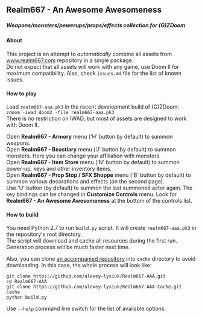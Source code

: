 ## Realm667 - An Awesome Awesomeness
##### Weapons/monsters/powerups/props/effects collection for (G)ZDoom
#### About

This project is an attempt to _automatically_ combine all assets from www.realm667.com repository in a single package.  
Do not expect that all assets will work with any game, use Doom II for maximum compatibility. Also, check `issues.md` file for the list of known issues.

#### How to play

Load `realm667-aaa.pk3` in the recent development build of (G)ZDoom:  
`zdoom -iwad doom2 -file realm667-aaa.pk3`  
There is no restriction on IWAD, but most of assets are designed to work with Doom II.  
  
Open **Realm667 - Armory** menu ('H' button by default) to summon weapons.  
Open **Realm667 - Beastiary** menu ('J' button by default) to summon monsters. Here you can change your affiliation with monsters.  
Open **Realm667 - Item Store** menu ('N' button by default) to summon power-up, keys and other inventory items.  
Open **Realm667 - Prop Stop / SFX Shoppe** menu ('B' button by default) to summon various decorations and effects (on the second page).  
Use 'U' button (by default) to summon the last summoned actor again.
The key bindings can be changed in **Customize Controls** menu. Look for **Realm667 - An Awesome Awesomeness** at the bottom of the controls list.


#### How to build

You need Python 2.7 to run `build.py` script. It will create `realm667-aaa.pk3` in the repository's root directory.  
The script will download and cache all resources during the first run. Generation process will be much faster next time.  
  
Also, you can clone [an accompanied repository](https://github.com/alexey-lysiuk/Realm667-AAA-Cache) into `cache` directory to avoid downloading. In this case, the whole process will look like:
```
git clone https://github.com/alexey-lysiuk/Realm667-AAA.git
cd Realm667-AAA
git clone https://github.com/alexey-lysiuk/Realm667-AAA-Cache.git cache
python build.py
```
Use `--help` command line switch for the list of available options.
